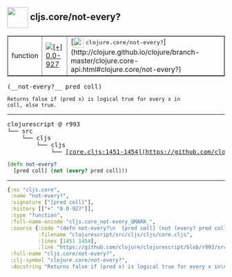 ## <img width="48px" valign="middle" src="http://i.imgur.com/Hi20huC.png"> cljs.core/not-every?

 <table border="1">
<tr>
<td>function</td>
<td><a href="https://github.com/cljsinfo/api-refs/tree/0.0-927"><img valign="middle" alt="[+] 0.0-927" src="https://img.shields.io/badge/+-0.0--927-lightgrey.svg"></a> </td>
<td>
[<img height="24px" valign="middle" src="http://i.imgur.com/1GjPKvB.png"> <samp>clojure.core/not-every?</samp>](http://clojure.github.io/clojure/branch-master/clojure.core-api.html#clojure.core/not-every?)
</td>
</tr>
</table>

 <samp>
(__not-every?__ pred coll)<br>
</samp>

```
Returns false if (pred x) is logical true for every x in
coll, else true.
```

---

 <pre>
clojurescript @ r993
└── src
    └── cljs
        └── cljs
            └── <ins>[core.cljs:1451-1454](https://github.com/clojure/clojurescript/blob/r993/src/cljs/cljs/core.cljs#L1451-L1454)</ins>
</pre>

```clj
(defn not-every?
  [pred coll] (not (every? pred coll)))
```


---

```clj
{:ns "cljs.core",
 :name "not-every?",
 :signature ["[pred coll]"],
 :history [["+" "0.0-927"]],
 :type "function",
 :full-name-encode "cljs.core_not-every_QMARK_",
 :source {:code "(defn not-every?\n  [pred coll] (not (every? pred coll)))",
          :filename "clojurescript/src/cljs/cljs/core.cljs",
          :lines [1451 1454],
          :link "https://github.com/clojure/clojurescript/blob/r993/src/cljs/cljs/core.cljs#L1451-L1454"},
 :full-name "cljs.core/not-every?",
 :clj-symbol "clojure.core/not-every?",
 :docstring "Returns false if (pred x) is logical true for every x in\ncoll, else true."}

```
